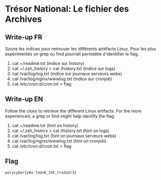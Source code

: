 # Trésor National: Le fichier des Archives

## Write-up FR

Suivre les indices pour retrouver les différents artéfacts Linux. Pour les plus expérimentés un grep ou find pourrait permettre d'identifier le flag.
1. cat ~/readme.txt (indice sur history)
2. cat ~/.zsh_history > cat /history.txt (indice sur logs)
3. cat /var/log/log.txt (indice sur journaux serveurs webs)
4. cat /var/log/nginx/wwwlog.txt (indice sur cronjob)
5. cat /etc/cron.d/cron.txt > flag
 
## Write-up EN

Follow the clues to retrieve the different Linux artifacts. For the more experienced, a grep or find might help identify the flag.
1. cat ~/readme.txt (hint on history)
2. cat ~/.zsh_history > cat /history.txt (hint on logs)
3. cat /var/log/log.txt (hint on journaux serveurs webs)
4. cat /var/log/nginx/wwwlog.txt (hint on cronjob)
5. cat /etc/cron.d/cron.txt > flag

## Flag

`polycyber{y0u_foUn6_1hE_tra3sUr3}`
